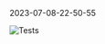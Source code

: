 2023-07-08-22-50-55 

![Tests](https://github.com/xRevx/UnitTestingExercise/actions/workflows/main.yml/badge.svg) 

